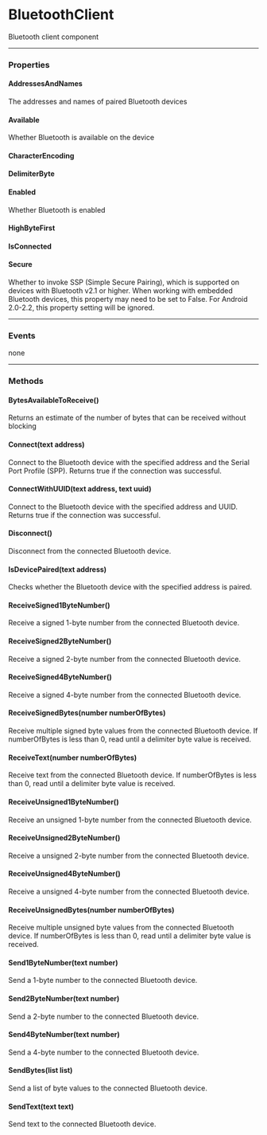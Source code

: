 # BluetoothClient

Bluetooth client component

---

### Properties

#### AddressesAndNames

The addresses and names of paired Bluetooth devices

#### Available

Whether Bluetooth is available on the device

#### CharacterEncoding

#### DelimiterByte

#### Enabled

Whether Bluetooth is enabled

#### HighByteFirst

#### IsConnected

#### Secure

Whether to invoke SSP (Simple Secure Pairing), which is supported on devices with Bluetooth v2.1 or higher. When working with embedded Bluetooth devices, this property may need to be set to False. For Android 2.0-2.2, this property setting will be ignored.

---

### Events

none

---

### Methods

#### BytesAvailableToReceive()

Returns an estimate of the number of bytes that can be received without blocking

#### Connect(text address)

Connect to the Bluetooth device with the specified address and the Serial Port Profile (SPP). Returns true if the connection was successful.

#### ConnectWithUUID(text address, text uuid)

Connect to the Bluetooth device with the specified address and UUID. Returns true if the connection was successful.

#### Disconnect()

Disconnect from the connected Bluetooth device.

#### IsDevicePaired(text address)

Checks whether the Bluetooth device with the specified address is paired.

#### ReceiveSigned1ByteNumber()

Receive a signed 1-byte number from the connected Bluetooth device.

#### ReceiveSigned2ByteNumber()

Receive a signed 2-byte number from the connected Bluetooth device.

#### ReceiveSigned4ByteNumber()

Receive a signed 4-byte number from the connected Bluetooth device.

#### ReceiveSignedBytes(number numberOfBytes)

Receive multiple signed byte values from the connected Bluetooth device. If numberOfBytes is less than 0, read until a delimiter byte value is received.

#### ReceiveText(number numberOfBytes)

Receive text from the connected Bluetooth device. If numberOfBytes is less than 0, read until a delimiter byte value is received.

#### ReceiveUnsigned1ByteNumber()

Receive an unsigned 1-byte number from the connected Bluetooth device.

#### ReceiveUnsigned2ByteNumber()

Receive a unsigned 2-byte number from the connected Bluetooth device.

#### ReceiveUnsigned4ByteNumber()

Receive a unsigned 4-byte number from the connected Bluetooth device.

#### ReceiveUnsignedBytes(number numberOfBytes)

Receive multiple unsigned byte values from the connected Bluetooth device. If numberOfBytes is less than 0, read until a delimiter byte value is received.

#### Send1ByteNumber(text number)

Send a 1-byte number to the connected Bluetooth device.

#### Send2ByteNumber(text number)

Send a 2-byte number to the connected Bluetooth device.

#### Send4ByteNumber(text number)

Send a 4-byte number to the connected Bluetooth device.

#### SendBytes(list list)

Send a list of byte values to the connected Bluetooth device.

#### SendText(text text)

Send text to the connected Bluetooth device.
